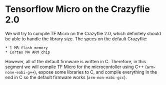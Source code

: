# Tensorflow Micro on the Crazyflie 2.0

We will try to compile TF Micro on the Crazyflie 2.0, which definitely should
be able to handle the library size. The specs on the default Crazyflie:

    * 1 MB flash memory
    * Cortex M4 ARM chip

However, all of the default firmware is written in C. Therefore, in this segment
we will compile TF Micro for the microcontoller using C++ (`arm-none-eabi-g++`),
expose some libraries to C, and compile everything in the end in C so the
default firmware works (`arm-non-eabi-gcc`).
